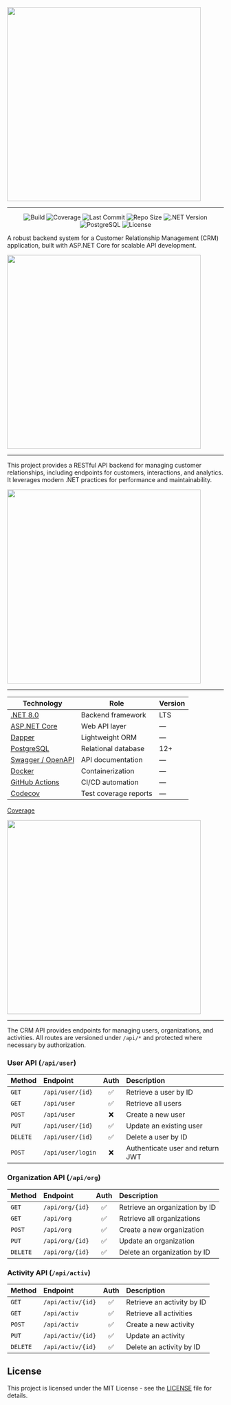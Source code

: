 <img src="https://readme-typing-svg.herokuapp.com?font=Lexend+Giga&size=25&pause=1000&color=6495ED&vCenter=true&width=435&height=25&lines=CRM%20Backend%20System" width="450"/>

---

<p align="center">
  <img src="https://img.shields.io/github/actions/workflow/status/BulatRuslanovich/crm_back/build.yaml?branch=master&style=for-the-badge&label=Build" alt="Build" />
  <img src="https://img.shields.io/codecov/c/github/BulatRuslanovich/crm_back?style=for-the-badge&label=Coverage" alt="Coverage" />
  <img src="https://img.shields.io/github/last-commit/BulatRuslanovich/crm_back/master?label=Last%20Commit&color=blue&style=for-the-badge" alt="Last Commit" />
  <img src="https://img.shields.io/github/repo-size/BulatRuslanovich/crm_back?label=Repo%20Size&color=orange&style=for-the-badge" alt="Repo Size" />
  <img src="https://img.shields.io/badge/.NET-8.0-purple?style=for-the-badge" alt=".NET Version" />
  <img src="https://img.shields.io/badge/PostgreSQL-12%2B-blue?style=for-the-badge" alt="PostgreSQL" />
  <img src="https://img.shields.io/github/license/BulatRuslanovich/crm_back?color=yellow&style=for-the-badge" alt="License" />
</p>


A robust backend system for a Customer Relationship Management (CRM) application, built with ASP.NET Core for scalable API development.

<img src="https://readme-typing-svg.herokuapp.com?font=Lexend+Giga&size=25&pause=1000&color=6495ED&vCenter=true&width=435&height=25&lines=Overview" width="450"/>

---

This project provides a RESTful API backend for managing customer relationships, including endpoints for customers, interactions, and analytics. It leverages modern .NET practices for performance and maintainability.

<img src="https://readme-typing-svg.herokuapp.com?font=Lexend+Giga&size=25&pause=1000&color=6495ED&vCenter=true&width=435&height=25&lines=Tech%20Stack" width="450"/>

---

| Technology | Role | Version |
|-------------|------|----------|
| [.NET 8.0](https://dotnet.microsoft.com/) | Backend framework | LTS |
| [ASP.NET Core](https://learn.microsoft.com/en-us/aspnet/core) | Web API layer | — |
| [Dapper](https://github.com/DapperLib/Dapper) | Lightweight ORM | — |
| [PostgreSQL](https://www.postgresql.org/) | Relational database | 12+ |
| [Swagger / OpenAPI](https://swagger.io/tools/open-source/open-source-integrations/) | API documentation | — |
| [Docker](https://www.docker.com/) | Containerization | — |
| [GitHub Actions](https://github.com/features/actions) | CI/CD automation | — |
| [Codecov](https://about.codecov.io/) | Test coverage reports | — |

[Coverage](https://app.codecov.io/github/bulatruslanovich/crm_back)


<img src="https://readme-typing-svg.herokuapp.com?font=Lexend+Giga&size=25&pause=1000&color=6495ED&vCenter=true&width=435&height=25&lines=API%20Endpoints" width="450"/>

---

The CRM API provides endpoints for managing users, organizations, and activities.
All routes are versioned under `/api/*` and protected where necessary by authorization.



### User API (`/api/user`)

| Method   | Endpoint          | Auth | Description                      |
| :------- | :---------------- | :--: | :------------------------------- |
| `GET`    | `/api/user/{id}`  |   ✅  | Retrieve a user by ID            |
| `GET`    | `/api/user`       |   ✅  | Retrieve all users               |
| `POST`   | `/api/user`       |   ❌  | Create a new user                |
| `PUT`    | `/api/user/{id}`  |   ✅  | Update an existing user          |
| `DELETE` | `/api/user/{id}`  |   ✅  | Delete a user by ID              |
| `POST`   | `/api/user/login` |   ❌  | Authenticate user and return JWT |


### Organization API (`/api/org`)

| Method   | Endpoint        | Auth | Description                    |
| :------- | :-------------- | :--: | :----------------------------- |
| `GET`    | `/api/org/{id}` |   ✅  | Retrieve an organization by ID |
| `GET`    | `/api/org`      |   ✅  | Retrieve all organizations     |
| `POST`   | `/api/org`      |   ✅  | Create a new organization      |
| `PUT`    | `/api/org/{id}` |   ✅  | Update an organization         |
| `DELETE` | `/api/org/{id}` |   ✅  | Delete an organization by ID   |


### Activity API (`/api/activ`)

| Method   | Endpoint          | Auth | Description                |
| :------- | :---------------- | :--: | :------------------------- |
| `GET`    | `/api/activ/{id}` |   ✅  | Retrieve an activity by ID |
| `GET`    | `/api/activ`      |   ✅  | Retrieve all activities    |
| `POST`   | `/api/activ`      |   ✅  | Create a new activity      |
| `PUT`    | `/api/activ/{id}` |   ✅  | Update an activity         |
| `DELETE` | `/api/activ/{id}` |   ✅  | Delete an activity by ID   |



## License

This project is licensed under the MIT License - see the [LICENSE](LICENSE) file for details.

